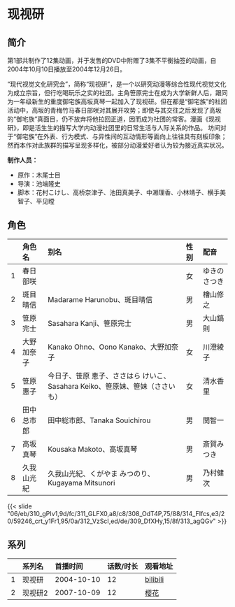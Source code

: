 # 现视研


## 简介

第1部共制作了12集动画，并于发售的DVD中附赠了3集不平衡抽签的动画，自2004年10月10日播放至2004年12月26日。

“现代视觉文化研究会”，简称“现视研”，是一个以研究动漫等综合性现代视觉文化为成立宗旨，但行吃喝玩乐之实的社团。主角笹原完士在成为大学新鲜人后，跟同为一年级新生的重度御宅族高坂真琴一起加入了现视研。但在都是“御宅族”的社团活动中，高坂的青梅竹马春日部咲对其展开攻势；即使与其交往之后发现了高坂的“御宅族”真面目，仍不放弃将他拉回正道，因而成为社团的常客。漫画《现视研》，即是活生生的描写大学内动漫社团里的日常生活与人际关系的作品。
坊间对于“御宅族”在外表、行为模式、与异性间的互动情形等面向上往往具有刻板印象；然而本作对此族群的描写呈现多样化，被部分动漫爱好者认为较为接近真实状况。

**制作人员：**
- 原作：木尾士目
- 导演：池端隆史
- 脚本：花村こけし、高桥奈津子、池田真美子、中濑理香、小林靖子、横手美智子、平见瞠

## 角色

|     |   角色名   |   别名  | 性别 |  配音  |
|:--- |:------  |:----      |:---  |:--   |
| 1 | 春日部咲 |  | 女 | ゆきのさつき |
| 2 | 斑目晴信 | Madarame Harunobu、斑目晴信 | 男 | 檜山修之 |
| 3 | 笹原完士 | Sasahara Kanji、笹原完士 | 男 | 大山鎬則 |
| 4 | 大野加奈子 | Kanako Ohno、Oono Kanako、大野加奈子 | 女 | 川澄綾子 |
| 5 | 笹原惠子 | 今日子、笹原 恵子、ささはら けいこ、Sasahara Keiko、笹原妹、笹妹（ささいも） | 女 | 清水香里 |
| 6 | 田中总市郎 | 田中総市郎、Tanaka Souichirou | 男 | 関智一 |
| 7 | 高坂真琴 | Kousaka Makoto、高坂真琴 | 男 | 斎賀みつき |
| 8 | 久我山光紀 | 久我山光紀、くがやま みつのり、Kugayama Mitsunori | 男 | 乃村健次 |

{{< slide "06/eb/310_gPIv1,9d/fc/311_GLFX0,a8/c8/308_OdT4P,75/88/314_FIfcs,e3/20/59246_crt_y1Fr1,95/0a/312_VzScI,ed/de/309_DfXHy,15/8f/313_agQGv" >}}

## 系列

|     |   系列名   |   首播时间  | 话数/时长  | 观看地址 |
|:---  |:------    |:----      |:---       |:---  |
| 1 | 现视研 | 2004-10-10 | 12 | [bilibili](https://www.bilibili.com/bangumi/play/ss517)  |
| 2 | 现视研2 | 2007-10-09 | 12 | [樱花](https://www.cykz.net/vodplay/xianshiyan2-1-1/)  |



